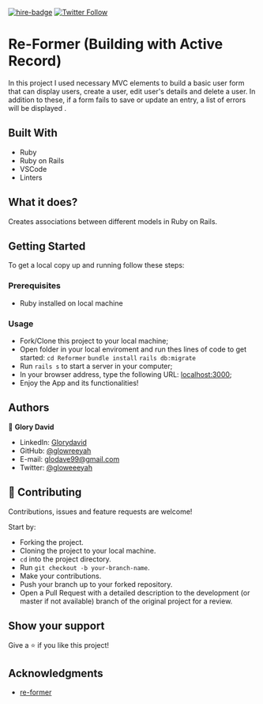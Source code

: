 [![hire-badge](https://img.shields.io/badge/Consult%20/%20Hire%20Glory-Click%20to%20Contact-brightgreen)](mailto:consult.glodave99@gmail.com) [![Twitter Follow](https://img.shields.io/twitter/follow/gloweeeyah?label=Follow%20gloweeeyah%20on%20Twitter&style=social)](https://twitter.com/gloweeeyah)

# Re-Former (Building with Active Record)

In this project I used necessary MVC elements to build a basic user form that can display users, create a user, edit user's details and delete a user. In addition to these, if a form fails to save or update an entry, a list of errors will be displayed . 

## Built With

- Ruby 
- Ruby on Rails 
- VSCode
- Linters 

## What it does?

Creates associations between different models in Ruby on Rails.

## Getting Started

To get a local copy up and running follow these steps:

### Prerequisites

- Ruby installed on local machine

### Usage

- Fork/Clone this project to your local machine;
- Open folder in your local enviroment and run thes lines of code to get started:
`cd Reformer`
`bundle install`
`rails db:migrate`
- Run `rails s` to start a server in your computer;
- In your browser address, type the following URL: [localhost:3000](localhost:3000);
- Enjoy the App and its functionalities!

## Authors

👤 **Glory David** 
    
- LinkedIn: [Glorydavid](https://www.linkedin/glory-david) 
- GitHub: [@glowreeyah](https://github.com/glowreeyah)
- E-mail: glodave99@gmail.com
- Twitter: [@gloweeeyah](https://twitter.com/gloweeeyah)

## 🤝 Contributing

Contributions, issues and feature requests are welcome! 

Start by:

- Forking the project.
- Cloning the project to your local machine.
- `cd` into the project directory.
- Run `git checkout -b your-branch-name`.
- Make your contributions.
- Push your branch up to your forked repository.
- Open a Pull Request with a detailed description to the development (or master if not available) branch of the original project for a review.

## Show your support

Give a ⭐️ if you like this project!

## Acknowledgments

- [re-former](https://www.theodinproject.com/courses/ruby-on-rails/lessons/forms)
